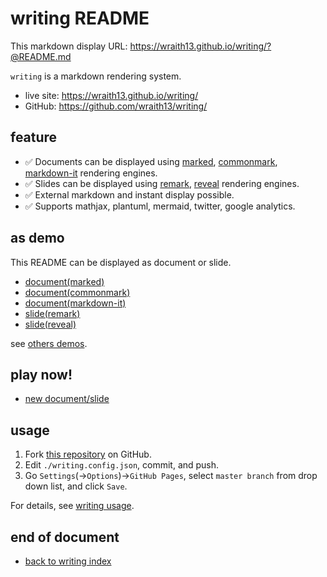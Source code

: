 # writing README

<!--[NOWRITING]-->
<link rel="canonical" href="https://wraith13.github.io/writing/?@README.md" />
This markdown display URL: <a rel="canonical" href="https://wraith13.github.io/writing/?@README.md">https://wraith13.github.io/writing/?@README.md</a>
<!--[/NOWRITING]-->

<!--[NOREVEAL/]<span style="font-size:0.7em;">[markdown](?markdown) | [remark](?remark) | [reveal](?reveal)</span>-->
<!--[REVEAL/]<span style="display:block;margin-left:auto;margin-right:auto;font-size:0.6em;width:450px;text-align:center;white-space:pre;">[markdown](?markdown) | [remark](?remark) | [reveal](?reveal)</span>-->
<!--[REMARK-CONFIG]
{
    "ratio": "16:9"
}
-->

`writing` is a markdown rendering system.

- live site: <https://wraith13.github.io/writing/>
- GitHub: <https://github.com/wraith13/writing/>

## feature

- ✅ Documents can be displayed using [marked](https://github.com/markedjs/marked), [commonmark](https://github.com/commonmark/commonmark.js), [markdown-it](https://github.com/markdown-it/markdown-it) rendering engines.
- ✅ Slides can be displayed using [remark](https://github.com/gnab/remark), [reveal](https://github.com/hakimel/reveal.js/) rendering engines.
- ✅ External markdown and instant display possible.
- ✅ Supports mathjax, plantuml, mermaid, twitter, google analytics.

## as demo

This README can be displayed as document or slide.

- [document(marked)](https://wraith13.github.io/writing/?marked&@README.md)
- [document(commonmark)](https://wraith13.github.io/writing/?commonmark&@README.md)
- [document(markdown-it)](https://wraith13.github.io/writing/?markdown-it&@README.md)
- [slide(remark)](https://wraith13.github.io/writing/?remark&@README.md)
- [slide(reveal)](https://wraith13.github.io/writing/?reveal&@README.md)

see [others demos](https://wraith13.github.io/writing/?@demo/index.md).

## play now!

<!--[NOWRITING]-->
- [new document/slide](https://wraith13.github.io/writing/?edit&text:)
<!--[/NOWRITING]-->
<!--[WRITING/]
- [new document/slide](?edit&text:)
- <input id="url-input" style="width:30vw;font-size:1em;line-height:1em;padding:0.2em;" placeholder="your markdown URL"> <button onclick="location.href='?'+encodeURIComponent(document.getElementById('url-input').value);" style="font-size:1em;line-height:1em;padding:0.2em;">open</button>
-->

## usage

1. Fork [this repository](https://github.com/wraith13/writing/) on GitHub.
1. Edit `./writing.config.json`, commit, and push.
1. Go `Settings`(→`Options`)→`GitHub Pages`, select `master branch` from drop down list, and click `Save`.

For details, see [writing usage](usage.md).

## end of document

<!--[NOWRITING]-->
- [back to writing index](./index.md)
<!--[/NOWRITING]-->
<!--[WRITING/]- [back to writing index](@./)-->